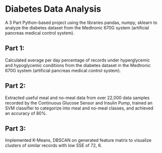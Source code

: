 # Diabetes Data Analysis

A 3 Part Python-based project using the libraries pandas, numpy, sklearn to analyze the diabetes dataset from the Medtronic 670G system (artificial pancreas medical control system).

## Part 1:

Calculated average per day percentage of records under hyperglycemic and hypoglycemic conditions from the diabetes dataset in the Medtronic 670G system (artificial pancreas medical control system).

## Part 2:

Extracted useful meal and no-meal data from over 22,000 data samples recorded by the Continuous Glucose Sensor and Insulin Pump, trained an SVM classifier to categorize into meal and no-meal classes, and achieved an accuracy of 80%.

## Part 3:

Implemented K-Means, DBSCAN on generated feature matrix to visualize clusters of similar records with low SSE of 72, 6.
